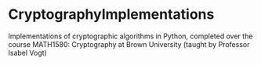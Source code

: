 # CryptographyImplementations
Implementations of cryptographic algorithms in Python, completed over the course MATH1580: Cryptography at Brown University (taught by Professor Isabel Vogt)
